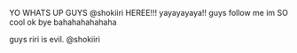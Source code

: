 







YO WHATS UP GUYS @shokiiri HEREE!!! yayayayaya!! guys follow me im SO cool ok bye bahahahahahaha


guys riri is evil. @shokiiri
